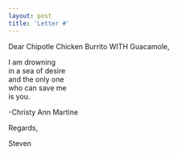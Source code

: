 ```yaml
---
layout: post
title: 'Letter #'
---
```


Dear Chipotle Chicken Burrito WITH Guacamole, 

I am drowning <br>
in a sea of desire <br>
and the only one <br>
who can save me <br>
is you.<br>

-Christy Ann Martine

Regards,

Steven